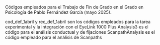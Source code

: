 Códigos empleados para el Trabajo de Fin de Grado en el Grado en Psicología de Pablo Fernández García (mayo 2025).

cod_def_1abril y rec_def_1abril son los códigos empleados para la tarea experimental y la integración con el EyeLink 1000 Plus
Analysis3 es el código para el análisis conductual y de fijaciones
ScanpathAnalysis es el código empleado para el análisis de Scanpaths
